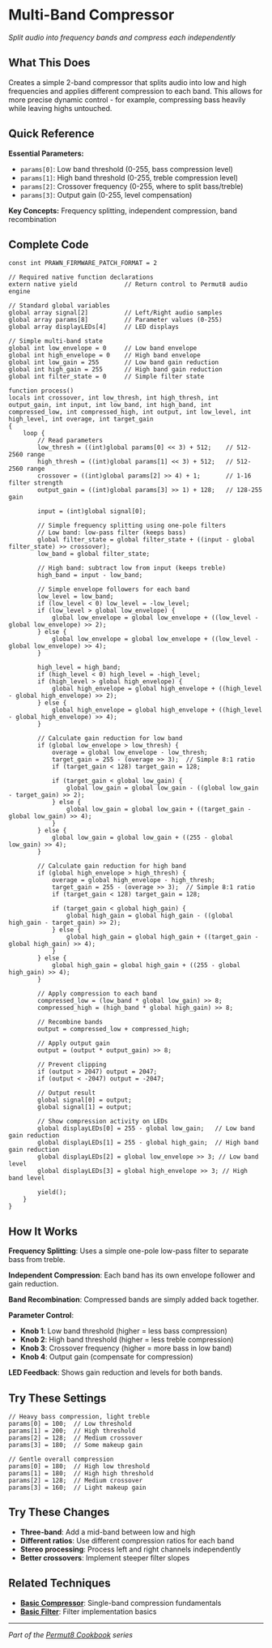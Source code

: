 # Multi-Band Compressor

*Split audio into frequency bands and compress each independently*

## What This Does

Creates a simple 2-band compressor that splits audio into low and high frequencies and applies different compression to each band. This allows for more precise dynamic control - for example, compressing bass heavily while leaving highs untouched.

## Quick Reference

**Essential Parameters:**
- `params[0]`: Low band threshold (0-255, bass compression level)
- `params[1]`: High band threshold (0-255, treble compression level)
- `params[2]`: Crossover frequency (0-255, where to split bass/treble)
- `params[3]`: Output gain (0-255, level compensation)

**Key Concepts:** Frequency splitting, independent compression, band recombination

## Complete Code

```impala
const int PRAWN_FIRMWARE_PATCH_FORMAT = 2

// Required native function declarations
extern native yield             // Return control to Permut8 audio engine

// Standard global variables
global array signal[2]          // Left/Right audio samples
global array params[8]          // Parameter values (0-255)
global array displayLEDs[4]     // LED displays

// Simple multi-band state
global int low_envelope = 0     // Low band envelope
global int high_envelope = 0    // High band envelope
global int low_gain = 255       // Low band gain reduction
global int high_gain = 255      // High band gain reduction
global int filter_state = 0     // Simple filter state

function process()
locals int crossover, int low_thresh, int high_thresh, int output_gain, int input, int low_band, int high_band, int compressed_low, int compressed_high, int output, int low_level, int high_level, int overage, int target_gain
{
    loop {
        // Read parameters
        low_thresh = ((int)global params[0] << 3) + 512;    // 512-2560 range
        high_thresh = ((int)global params[1] << 3) + 512;   // 512-2560 range
        crossover = ((int)global params[2] >> 4) + 1;       // 1-16 filter strength
        output_gain = ((int)global params[3] >> 1) + 128;   // 128-255 gain
        
        input = (int)global signal[0];
        
        // Simple frequency splitting using one-pole filters
        // Low band: low-pass filter (keeps bass)
        global filter_state = global filter_state + ((input - global filter_state) >> crossover);
        low_band = global filter_state;
        
        // High band: subtract low from input (keeps treble)
        high_band = input - low_band;
        
        // Simple envelope followers for each band
        low_level = low_band;
        if (low_level < 0) low_level = -low_level;
        if (low_level > global low_envelope) {
            global low_envelope = global low_envelope + ((low_level - global low_envelope) >> 2);
        } else {
            global low_envelope = global low_envelope + ((low_level - global low_envelope) >> 4);
        }
        
        high_level = high_band;
        if (high_level < 0) high_level = -high_level;
        if (high_level > global high_envelope) {
            global high_envelope = global high_envelope + ((high_level - global high_envelope) >> 2);
        } else {
            global high_envelope = global high_envelope + ((high_level - global high_envelope) >> 4);
        }
        
        // Calculate gain reduction for low band
        if (global low_envelope > low_thresh) {
            overage = global low_envelope - low_thresh;
            target_gain = 255 - (overage >> 3);  // Simple 8:1 ratio
            if (target_gain < 128) target_gain = 128;
            
            if (target_gain < global low_gain) {
                global low_gain = global low_gain - ((global low_gain - target_gain) >> 2);
            } else {
                global low_gain = global low_gain + ((target_gain - global low_gain) >> 4);
            }
        } else {
            global low_gain = global low_gain + ((255 - global low_gain) >> 4);
        }
        
        // Calculate gain reduction for high band
        if (global high_envelope > high_thresh) {
            overage = global high_envelope - high_thresh;
            target_gain = 255 - (overage >> 3);  // Simple 8:1 ratio
            if (target_gain < 128) target_gain = 128;
            
            if (target_gain < global high_gain) {
                global high_gain = global high_gain - ((global high_gain - target_gain) >> 2);
            } else {
                global high_gain = global high_gain + ((target_gain - global high_gain) >> 4);
            }
        } else {
            global high_gain = global high_gain + ((255 - global high_gain) >> 4);
        }
        
        // Apply compression to each band
        compressed_low = (low_band * global low_gain) >> 8;
        compressed_high = (high_band * global high_gain) >> 8;
        
        // Recombine bands
        output = compressed_low + compressed_high;
        
        // Apply output gain
        output = (output * output_gain) >> 8;
        
        // Prevent clipping
        if (output > 2047) output = 2047;
        if (output < -2047) output = -2047;
        
        // Output result
        global signal[0] = output;
        global signal[1] = output;
        
        // Show compression activity on LEDs
        global displayLEDs[0] = 255 - global low_gain;   // Low band gain reduction
        global displayLEDs[1] = 255 - global high_gain;  // High band gain reduction
        global displayLEDs[2] = global low_envelope >> 3; // Low band level
        global displayLEDs[3] = global high_envelope >> 3; // High band level
        
        yield();
    }
}
```

## How It Works

**Frequency Splitting**: Uses a simple one-pole low-pass filter to separate bass from treble.

**Independent Compression**: Each band has its own envelope follower and gain reduction.

**Band Recombination**: Compressed bands are simply added back together.

**Parameter Control**:
- **Knob 1**: Low band threshold (higher = less bass compression)
- **Knob 2**: High band threshold (higher = less treble compression)
- **Knob 3**: Crossover frequency (higher = more bass in low band)
- **Knob 4**: Output gain (compensate for compression)

**LED Feedback**: Shows gain reduction and levels for both bands.

## Try These Settings

```impala
// Heavy bass compression, light treble
params[0] = 100;  // Low threshold
params[1] = 200;  // High threshold  
params[2] = 128;  // Medium crossover
params[3] = 180;  // Some makeup gain

// Gentle overall compression
params[0] = 180;  // High low threshold
params[1] = 180;  // High high threshold
params[2] = 128;  // Medium crossover
params[3] = 160;  // Light makeup gain
```

## Try These Changes

- **Three-band**: Add a mid-band between low and high
- **Different ratios**: Use different compression ratios for each band
- **Stereo processing**: Process left and right channels independently
- **Better crossovers**: Implement steeper filter slopes

## Related Techniques

- **[Basic Compressor](compressor-basic.md)**: Single-band compression fundamentals
- **[Basic Filter](../fundamentals/basic-filter.md)**: Filter implementation basics

---
*Part of the [Permut8 Cookbook](../index.md) series*